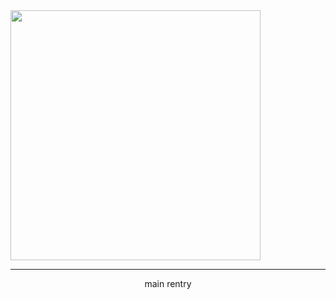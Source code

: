 <img src="https://media3.giphy.com/media/v7FDuR0rh63Qjwci0o/giphy.gif?cid=6c09b952npo78grymgjq2q6zfox7liio92skhs74v46s83d6&ep=v1_internal_gif_by_id&rid=giphy.gif&ct=80" width="400">

***
<p align="center"> main rentry
<!--
**reo-mikage/reo-mikage** is a ✨ _special_ ✨ repository because its `README.md` (this file) appears on your GitHub profile.

Here are some ideas to get you started:

- 🔭 I’m currently working on ...
- 🌱 I’m currently learning ...
- 👯 I’m looking to collaborate on ...
- 🤔 I’m looking for help with ...
- 💬 Ask me about ...
- 📫 How to reach me: ...
- 😄 Pronouns: ...
- ⚡ Fun fact: ...
-->

